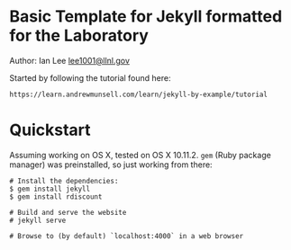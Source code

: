 Basic Template for Jekyll formatted for the Laboratory
======================================================

Author: Ian Lee <lee1001@llnl.gov>

Started by following the tutorial found here:

    https://learn.andrewmunsell.com/learn/jekyll-by-example/tutorial

# Quickstart

Assuming working on OS X, tested on OS X 10.11.2. `gem` (Ruby package manager)
was preinstalled, so just working from there:

    # Install the dependencies:
    $ gem install jekyll
    $ gem install rdiscount

    # Build and serve the website
    # jekyll serve

    # Browse to (by default) `localhost:4000` in a web browser
